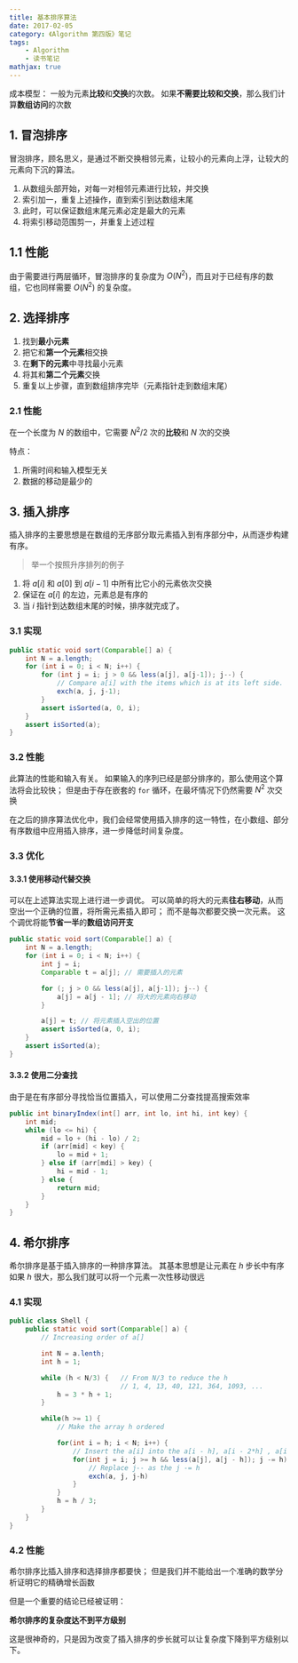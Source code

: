 ```yaml
---
title: 基本排序算法
date: 2017-02-05
category: 《Algorithm 第四版》笔记
tags:
    - Algorithm
    - 读书笔记
mathjax: true
---
```


成本模型：
一般为元素**比较**和**交换**的次数。
如果**不需要比较和交换**，那么我们计算**数组访问**的次数

<!-- more -->

## 1. 冒泡排序

冒泡排序，顾名思义，是通过不断交换相邻元素，让较小的元素向上浮，让较大的元素向下沉的算法。

1. 从数组头部开始，对每一对相邻元素进行比较，并交换
2. 索引加一，重复上述操作，直到索引到达数组末尾
3. 此时，可以保证数组末尾元素必定是最大的元素
4. 将索引移动范围剪一，并重复上述过程

## 1.1 性能

由于需要进行两层循环，冒泡排序的复杂度为 $O(N^2)$，而且对于已经有序的数组，它也同样需要 $O(N^2)$ 的复杂度。

## 2. 选择排序

1. 找到**最小元素**
2. 把它和**第一个元素**相交换
3. 在**剩下的元素**中寻找最小元素
4. 将其和**第二个元素**交换
5. 重复以上步骤，直到数组排序完毕（元素指针走到数组末尾）


### 2.1 性能

在一个长度为 $N$ 的数组中，它需要 ${N^2}/{2}$ 次的**比较**和 $N$ 次的交换

特点：
1. 所需时间和输入模型无关
2. 数据的移动是最少的


## 3. 插入排序

插入排序的主要思想是在数组的无序部分取元素插入到有序部分中，从而逐步构建有序。

> 举一个按照升序排列的例子

1. 将 $a[i]$ 和 $a[0]$ 到 $a[i - 1]$ 中所有比它小的元素依次交换
2. 保证在 $a[i]$ 的左边，元素总是有序的
3. 当 $i$ 指针到达数组末尾的时候，排序就完成了。

### 3.1 实现

```java
public static void sort(Comparable[] a) {
    int N = a.length;
    for (int i = 0; i < N; i++) {
        for (int j = i; j > 0 && less(a[j], a[j-1]); j--) {
            // Compare a[i] with the items which is at its left side.
            exch(a, j, j-1);
        }
        assert isSorted(a, 0, i);
    }
    assert isSorted(a);
}
```




### 3.2 性能

此算法的性能和输入有关。
如果输入的序列已经是部分排序的，那么使用这个算法将会比较快；
但是由于存在嵌套的 `for` 循环，在最坏情况下仍然需要 $N^2$ 次交换

在之后的排序算法优化中，我们会经常使用插入排序的这一特性，在小数组、部分有序数组中应用插入排序，进一步降低时间复杂度。

### 3.3 优化

#### 3.3.1 使用移动代替交换

可以在上述算法实现上进行进一步调优。
可以简单的将大的元素**往右移动**，从而空出一个正确的位置，将所需元素插入即可；
而不是每次都要交换一次元素。
这个调优将能**节省一半**的**数组访问开支**

```java
public static void sort(Comparable[] a) {
    int N = a.length;
    for (int i = 0; i < N; i++) {
        int j = i;
        Comparable t = a[j]; // 需要插入的元素

        for (; j > 0 && less(a[j], a[j-1]); j--) {
            a[j] = a[j - 1]; // 将大的元素向右移动
        }

        a[j] = t; // 将元素插入空出的位置
        assert isSorted(a, 0, i);
    }
    assert isSorted(a);
}
```

#### 3.3.2 使用二分查找

由于是在有序部分寻找恰当位置插入，可以使用二分查找提高搜索效率

```java
public int binaryIndex(int[] arr, int lo, int hi, int key) {
    int mid;
    while (lo <= hi) {
        mid = lo + (hi - lo) / 2;
        if (arr[mid] < key) {
            lo = mid + 1;
        } else if (arr[mdi] > key) {
            hi = mid - 1;
        } else {
            return mid;
        }
    }
}
```

## 4. 希尔排序

希尔排序是基于插入排序的一种排序算法。
其基本思想是让元素在 $h$ 步长中有序
如果 $h$ 很大，那么我们就可以将一个元素一次性移动很远




### 4.1 实现

```java
public class Shell {
    public static void sort(Comparable[] a) {
        // Increasing order of a[]

        int N = a.lenth;
        int h = 1;

        while (h < N/3) {   // From N/3 to reduce the h
                            // 1, 4, 13, 40, 121, 364, 1093, ...
            h = 3 * h + 1;
        }

        while(h >= 1) {
            // Make the array h ordered

            for(int i = h; i < N; i++) {
                // Insert the a[i] into the a[i - h], a[i - 2*h] , a[i - 3*h]
                for(int j = i; j >= h && less(a[j], a[j - h]); j -= h) {
                    // Replace j-- as the j -= h
                    exch(a, j, j-h)
                }
            }
            h = h / 3;
        }
    }
}
```

### 4.2 性能

希尔排序比插入排序和选择排序都要快；
但是我们并不能给出一个准确的数学分析证明它的精确增长函数

但是一个重要的结论已经被证明：

**希尔排序的复杂度达不到平方级别**

这是很神奇的，只是因为改变了插入排序的步长就可以让复杂度下降到平方级别以下。
